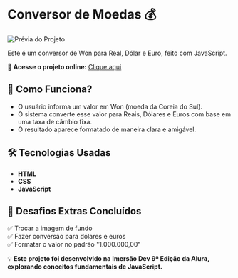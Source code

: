 # Conversor de Moedas 💰  

![Prévia do Projeto](conversor-de-moedas/images/conversormoeda_github.jpg)

Este é um conversor de Won para Real, Dólar e Euro, feito com JavaScript.  

🚀 **Acesse o projeto online:** [Clique aqui](https://seu-usuario.github.io/conversor-moedas/)  

## 📌 Como Funciona?  
- O usuário informa um valor em Won (moeda da Coreia do Sul).  
- O sistema converte esse valor para Reais, Dólares e Euros com base em uma taxa de câmbio fixa.  
- O resultado aparece formatado de maneira clara e amigável.  

## 🛠 Tecnologias Usadas  
- **HTML**  
- **CSS**  
- **JavaScript**  

## 🎯 Desafios Extras Concluídos  
✅ Trocar a imagem de fundo  
✅ Fazer conversão para dólares e euros  
✅ Formatar o valor no padrão "1.000.000,00"  

💡 **Este projeto foi desenvolvido na Imersão Dev 9ª Edição da Alura, explorando conceitos fundamentais de JavaScript.**  
